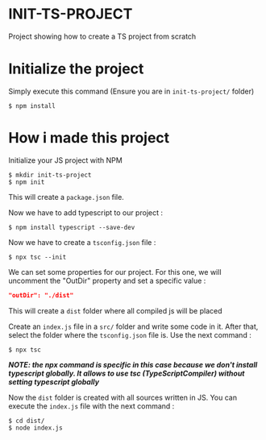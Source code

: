 # INIT-TS-PROJECT

Project showing how to create a TS project from scratch

# Initialize the project

Simply execute this command (Ensure you are in ``init-ts-project/`` folder)

    $ npm install

# How i made this project #

Initialize your JS project with NPM

    $ mkdir init-ts-project
    $ npm init

This will create a ``package.json`` file.

Now we have to add typescript to our project :

    $ npm install typescript --save-dev

Now we have to create a ``tsconfig.json`` file : 

    $ npx tsc --init

We can set some properties for our project. For this one, we will uncomment the "OutDir" property and set a specific value :

```JSON
"outDir": "./dist"
```

This will create a ``dist`` folder where all compiled js will be placed

Create an ``index.js`` file in a ``src/`` folder and write some code in it. After that, select the folder where the ``tsconfig.json`` file is. Use the next command :

    $ npx tsc

<em>**NOTE: the npx command is specific in this case because we don't install typescript globally. It allows to use tsc (TypeScriptCompiler) without setting typescript globally**</em>

Now the ``dist`` folder is created with all sources written in JS. You can execute the ``index.js`` file with the next command :

    $ cd dist/
    $ node index.js